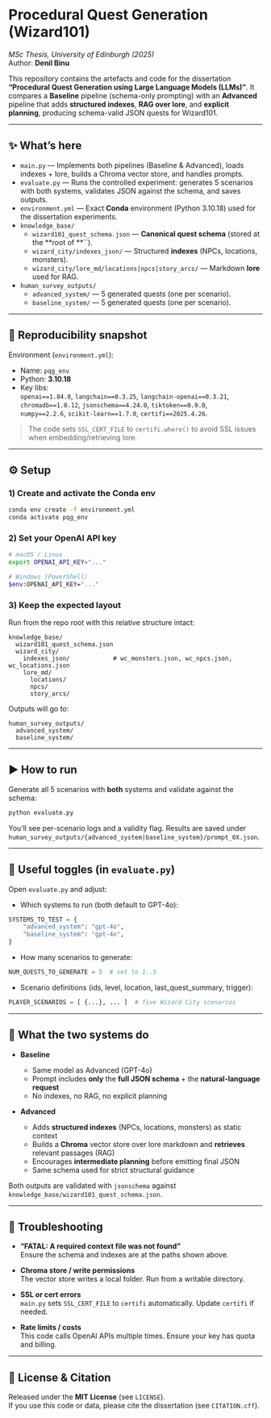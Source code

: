 # Procedural Quest Generation (Wizard101)

*MSc Thesis, University of Edinburgh (2025)*\
Author: **Denil Binu**

This repository contains the artefacts and code for the dissertation **“Procedural Quest Generation using Large Language Models (LLMs)”**. It compares a **Baseline** pipeline (schema-only prompting) with an **Advanced** pipeline that adds **structured indexes**, **RAG over lore**, and **explicit planning**, producing schema-valid JSON quests for Wizard101.

---

## ✨ What’s here

- `main.py` — Implements both pipelines (Baseline & Advanced), loads indexes + lore, builds a Chroma vector store, and handles prompts.
- `evaluate.py` — Runs the controlled experiment: generates 5 scenarios with both systems, validates JSON against the schema, and saves outputs.
- `environment.yml` — Exact **Conda** environment (Python 3.10.18) used for the dissertation experiments.
- `knowledge_base/`
  - `wizard101_quest_schema.json` — **Canonical quest schema** (stored at the \*\*root of \*\*\`\`).
  - `wizard_city/indexes_json/` — Structured **indexes** (NPCs, locations, monsters).
  - `wizard_city/lore_md/locations|npcs|story_arcs/` — Markdown **lore** used for RAG.
- `human_survey_outputs/`
  - `advanced_system/` — 5 generated quests (one per scenario).
  - `baseline_system/` — 5 generated quests (one per scenario).

---

## 🧪 Reproducibility snapshot

Environment (`environment.yml`):

- Name: `pqg_env`
- Python: **3.10.18**
- Key libs:\
  `openai==1.84.0`, `langchain==0.3.25`, `langchain-openai==0.3.21`,\
  `chromadb==1.0.12`, `jsonschema==4.24.0`, `tiktoken==0.9.0`,\
  `numpy==2.2.6`, `scikit-learn==1.7.0`, `certifi==2025.4.26`.

> The code sets `SSL_CERT_FILE` to `certifi.where()` to avoid SSL issues when embedding/retrieving lore.

---

## ⚙️ Setup

### 1) Create and activate the Conda env

```bash
conda env create -f environment.yml
conda activate pqg_env
```

### 2) Set your OpenAI API key

```bash
# macOS / Linux
export OPENAI_API_KEY="..."

# Windows (PowerShell)
$env:OPENAI_API_KEY="..."
```

### 3) Keep the expected layout

Run from the repo root with this relative structure intact:

```
knowledge_base/
  wizard101_quest_schema.json
  wizard_city/
    indexes_json/            # wc_monsters.json, wc_npcs.json, wc_locations.json
    lore_md/
      locations/
      npcs/
      story_arcs/
```

Outputs will go to:

```
human_survey_outputs/
  advanced_system/
  baseline_system/
```

---

## ▶️ How to run

Generate all 5 scenarios with **both** systems and validate against the schema:

```bash
python evaluate.py
```

You’ll see per-scenario logs and a validity flag. Results are saved under `human_survey_outputs/{advanced_system|baseline_system}/prompt_0X.json`.

---

## 🔧 Useful toggles (in `evaluate.py`)

Open `evaluate.py` and adjust:

- Which systems to run (both default to GPT-4o):

```python
SYSTEMS_TO_TEST = {
    "advanced_system": "gpt-4o",
    "baseline_system": "gpt-4o",
}
```

- How many scenarios to generate:

```python
NUM_QUESTS_TO_GENERATE = 5  # set to 1..5
```

- Scenario definitions (ids, level, location, last\_quest\_summary, trigger):

```python
PLAYER_SCENARIOS = [ {...}, ... ]  # five Wizard City scenarios
```

---

## 🧩 What the two systems do

- **Baseline**

  - Same model as Advanced (GPT-4o)
  - Prompt includes **only** the **full JSON schema** + the **natural-language request**
  - No indexes, no RAG, no explicit planning

- **Advanced**

  - Adds **structured indexes** (NPCs, locations, monsters) as static context
  - Builds a **Chroma** vector store over lore markdown and **retrieves** relevant passages (RAG)
  - Encourages **intermediate planning** before emitting final JSON
  - Same schema used for strict structural guidance

Both outputs are validated with `jsonschema` against `knowledge_base/wizard101_quest_schema.json`.

---

## 🧰 Troubleshooting

- **“FATAL: A required context file was not found”**\
  Ensure the schema and indexes are at the paths shown above.

- **Chroma store / write permissions**\
  The vector store writes a local folder. Run from a writable directory.

- **SSL or cert errors**\
  `main.py` sets `SSL_CERT_FILE` to `certifi` automatically. Update `certifi` if needed.

- **Rate limits / costs**\
  This code calls OpenAI APIs multiple times. Ensure your key has quota and billing.

---

## 📝 License & Citation

Released under the **MIT License** (see `LICENSE`).\
If you use this code or data, please cite the dissertation (see `CITATION.cff`).

